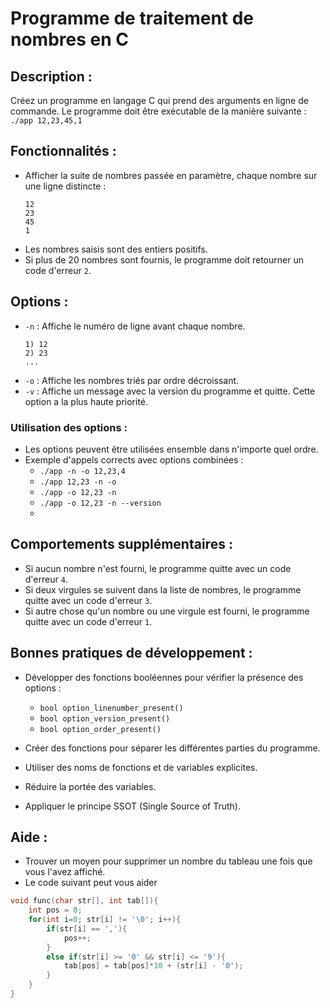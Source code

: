 # Programme de traitement de nombres en C
## Description :

Créez un programme en langage C qui prend des arguments en ligne de commande.
Le programme doit être exécutable de la manière suivante :
`./app 12,23,45,1`

## Fonctionnalités :
- Afficher la suite de nombres passée en paramètre, chaque nombre sur une ligne distincte :
  ```
  12
  23
  45
  1
  ```
- Les nombres saisis sont des entiers positifs.
- Si plus de 20 nombres sont fournis, le programme doit retourner un code d'erreur `2`.

## Options :
- `-n` : Affiche le numéro de ligne avant chaque nombre.
  ```
  1) 12
  2) 23
  ...
  ```
- `-o` : Affiche les nombres triés par ordre décroissant.
- `-v` : Affiche un message avec la version du programme et quitte. Cette option a la plus haute priorité.

### Utilisation des options :
- Les options peuvent être utilisées ensemble dans n'importe quel ordre.
- Exemple d'appels corrects avec options combinées :
  - `./app -n -o 12,23,4`
  - `./app 12,23 -n -o`
  - `./app -o 12,23 -n`
  - `./app -o 12,23 -n --version`
  - 
## Comportements supplémentaires :
- Si aucun nombre n'est fourni, le programme quitte avec un code d'erreur `4`.
- Si deux virgules se suivent dans la liste de nombres, le programme quitte avec un code d'erreur `3`.
- Si autre chose qu'un nombre ou une virgule est fourni, le programme quitte avec un code d'erreur `1`.

## Bonnes pratiques de développement :
- Développer des fonctions booléennes pour vérifier la présence des options :
  - `bool option_linenumber_present()`
  - `bool option_version_present()`
  - `bool option_order_present()`

- Créer des fonctions pour séparer les différentes parties du programme.
- Utiliser des noms de fonctions et de variables explicites.
- Réduire la portée des variables.
- Appliquer le principe SSOT (Single Source of Truth).

## Aide :
- Trouver un moyen pour supprimer un nombre du tableau une fois que vous l'avez affiché.
- Le code suivant peut vous aider

```c
void func(char str[], int tab[]){
    int pos = 0;
    for(int i=0; str[i] != '\0'; i++){
        if(str[i] == ','){
            pos++;
        }
        else if(str[i] >= '0' && str[i] <= '9'){
            tab[pos] = tab[pos]*10 + (str[i] - '0');
        }
    }
}
```